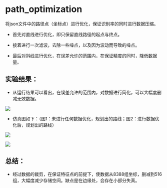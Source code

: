 # path_optimization
将json文件中的路径点（坐标点）进行优化，保证识别率的同时进行数据压缩。

- 首先对直线进行优化，即只保留直线路径的起点与终点。

- 接着进行一次滤波，去除一些噪点，以及因为波动而导致的噪点。

- 最后对斜线进行优化，在误差允许的范围内，在保证精度的同时，降低数据量。

  

## 实验结果：

- 从运行结果可以看出，在误差允许的范围内，对数据进行简化，可以大幅度删减无效数据。

![](/home/zsy/xie.png)

- 仿真图如下：（图1：未进行任何数据优化，规划出的路线；图2：进行数据优化后，规划出的路线）

![](/home/zsy/1.jpg)

![](/home/zsy/2.jpg)

## 总结：

- 经过数据的裁剪，在保证特征点的前提下，使数据从8388组坐标，删减到516组，大幅度减少存储空间。缺点是在边缘处，会存在小部分失真。
